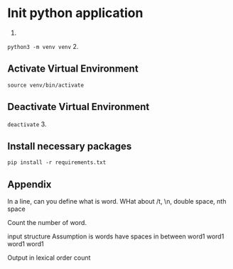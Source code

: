 # Init python application
1.
```python3 -m venv venv```
2. 
## Activate Virtual Environment
``` source venv/bin/activate ```

## Deactivate Virtual Environment
``` deactivate ```
3.
## Install necessary packages
```pip install -r requirements.txt```

## Appendix

In a line, can you define what is word. WHat about /t, \n, double space, nth space

Count the number of word.

input structure 
Assumption is words have spaces in between
word1 word1
word1 word1

Output in lexical order
<word> count
